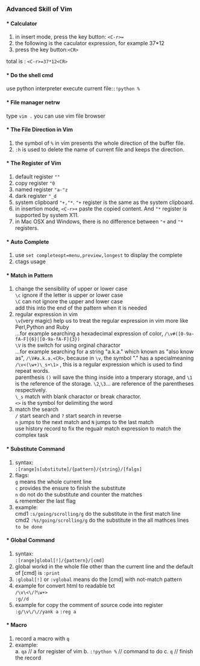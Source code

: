 ### Advanced Skill of Vim

#### * Calculator

1. in insert mode, press the key button: `<C-r>=`
2. the following is the caculator expression, for example 37*12
3. press the key button:`<CR>`

total is : `<C-r>=37*12<CR>`

#### * Do the shell cmd

use python interpreter execute current file:`:!python %`

#### * File manager netrw

type `vim .` you can use vim file browser

#### * The File Direction in Vim

1. the symbol of `%` in vim presents the whole direction of the buffer file.
2. `:h` is used to delete the name of current file and keeps the direction.

#### * The Register of Vim

1. default register `""`
2. copy register `"0`
3. named register `"a-"z`
4. dark register `"_d`
5. system clipboard `"+,"*`. `"+` register is the same as the system clipboard.
6. in insertion mode, `<C-r>+` paste the copied content. And `"*` register is supported by system X11.
7. in Mac OSX and Windows, there is no difference between `"+` and `"*` registers.

#### * Auto Complete

1. use `set completeopt=menu,preview,longest` to display the complete
2. ctags usage

#### * Match in Pattern

1. change the sensibility of upper or lower case
<br>`\c` ignore if the letter is upper or lower case
<br>`\C` can not ignore the upper and lower case
<br> add this into the end of the pattern when it is needed
2. regular expression in vim
<br>`\v`(very magic) help us to treat the regular expression in vim more like Perl,Python and Ruby
<br>...for example searching a hexadecimal expression of color, `/\v#([0-9a-fA-F]{6}|[0-9a-fA-F]{3})`
<br>`\V` is the switch for using orginal charactor
<br>...for example searching for a string "a.k.a." which known as "also know as", `/\V#a.k.a.<CR>`, because in `\v`, the symbol "." has a specialmeaning
<br>`/\v<(\w+)\_s+\1>` , this is a regular expression which is used to find repeat words.
<br>parenthesis `()` will save the thing inside into a tmperary storage, and `\1` is the reference of the storage. `\2`,`\3`... are reference of the parentheses respectively.
<br>`\_s` match with blank charactor or break charactor. 
<br>`<>` is the symbol for delimiting the word
3. match the search
<br>`/` start search and `?` start search in reverse
<br>`n` jumps to the next match and `N` jumps to the last match
<br>use history record to fix the regualr match expression to match the complex task

#### * Substitute Command

1. syntax: <br>
    `:[range]s[ubstitute]/{pattern}/{string}/[falgs]`
2. flags: <br>
    `g` means the whole current line<br>
    `c` provides the ensure to finish the substitute<br>
    `n` do not do the substitute and counter the matches<br>
    `&` remember the last flag<br>
3. example: <br>
    cmd1 `:s/going/scrolling/g` do the substitute in the first match line<br>
    cmd2 `:%s/going/scrolling/g` do the substitute in the all mathces lines<br>
    `to be done`

#### * Global Command

1. syntax: <br>
    `:[range]global[!]/{pattern}/[cmd]`
2. global workd in the whole file other than the current line and the default of [cmd] is `:print`
3. `:global[!]` or `:vglobal` means do the [cmd] with not-match pattern
4. example for convert html to readable txt<br>
    `/\v\<\/?\w+>`<br>
    `:g//d`
5. example for copy the comment of source code into register
    `:g/\v\/\//yank a`
    `:reg a`

#### * Macro

1. record a macro with `q`
2. example: <br>
    a. `qa` \/\/ a for register of vim
    b. `:!python %` \/\/ command to do
    c. `q` \/\/ finish the record

